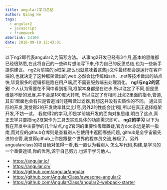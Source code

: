 ```yaml
---
title: angular2学习总结
author: Qiang He
tags:
  - angular2
  - javascript
  - framework
abbrlink: 24160
date: 2016-09-10 12:43:01
---
```

以下ng2即代表angular2,为简写方法。
从事ng2开发已经有3个月,基本的思维都已经很熟悉,在此将自己的一些碎片想法写下来,作为自己的反思总结,也为一些新手提供建议。
ng2为前端的js框架,那么也就意味着这些js文件最终都会是运行在客户端的,也就决定了这种框架做出的web
必然会比传统如ssh、.net等技术做出的站点快,毕竟很多的逻辑都是跑在用户端,而不需要服务端去处理消化。
**ng1与ng2的区别**
个人认为需要在不同中看到相同,框架本身都是在进步,所以注定了不同,但是思维是不断的发展,并不会是180度大转弯,
所以注定了有相同,比如2里面的指令,管道,其实1里面也会有只是管道当时还叫做过滤器,我想这并没有实质性的不同。
通过实际的开发,我觉得2的开发效率其实比1高,另外2的性能会比1强,所以在真正选择框架开发,不妨一试。
我觉得2的学习,即是学前端开发的面向对象思维,明白了这点,真正去学只要把ng2框架作为工具去实现具体的功能需求即可。
**ng2的学习**
以下为我在开发中主要学的几个站点,ng2官网的重要性毋庸置疑,官方doc永远是第一指南,而对应的github仓库则是查看别人在使用中返回哪些问题,
github是全宇宙最先进的仓管,我觉得github上你是跟整个世界的程序员交流,棒极了。另外angualarclass的项目绝对值得一看,我一直认为看别人
怎么写代码,构建,是学习的一个重要途径,你的优秀,源于自己努力,也源于学习他人。
+ https://angular.io/
+ https://angular.cn/
+ https://github.com/angular/angular
+ https://github.com/AngularClass/awesome-angular2
+ https://github.com/AngularClass/angular2-webpack-starter


